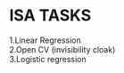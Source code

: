<H1>ISA TASKS<br></H1>
1.Linear Regression <br>
2.Open CV (invisibility cloak) <br>
3.Logistic regression <br>
